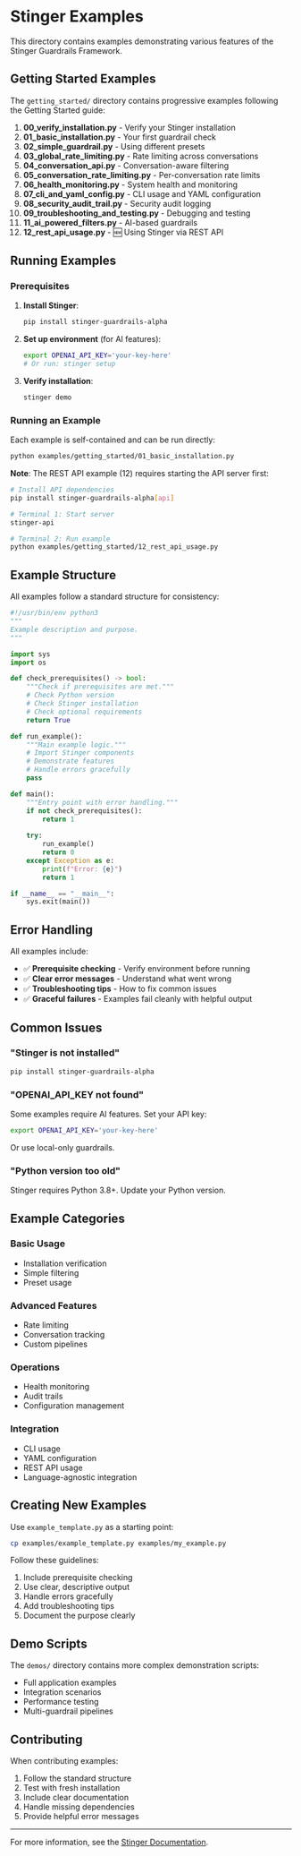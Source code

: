 # Stinger Examples

This directory contains examples demonstrating various features of the Stinger Guardrails Framework.

## Getting Started Examples

The `getting_started/` directory contains progressive examples following the Getting Started guide:

1. **00_verify_installation.py** - Verify your Stinger installation
2. **01_basic_installation.py** - Your first guardrail check
3. **02_simple_guardrail.py** - Using different presets
4. **03_global_rate_limiting.py** - Rate limiting across conversations
5. **04_conversation_api.py** - Conversation-aware filtering
6. **05_conversation_rate_limiting.py** - Per-conversation rate limits
7. **06_health_monitoring.py** - System health and monitoring
8. **07_cli_and_yaml_config.py** - CLI usage and YAML configuration
9. **08_security_audit_trail.py** - Security audit logging
10. **09_troubleshooting_and_testing.py** - Debugging and testing
11. **11_ai_powered_filters.py** - AI-based guardrails
12. **12_rest_api_usage.py** - 🆕 Using Stinger via REST API

## Running Examples

### Prerequisites

1. **Install Stinger**:
   ```bash
   pip install stinger-guardrails-alpha
   ```

2. **Set up environment** (for AI features):
   ```bash
   export OPENAI_API_KEY='your-key-here'
   # Or run: stinger setup
   ```

3. **Verify installation**:
   ```bash
   stinger demo
   ```

### Running an Example

Each example is self-contained and can be run directly:

```bash
python examples/getting_started/01_basic_installation.py
```

**Note**: The REST API example (12) requires starting the API server first:
```bash
# Install API dependencies
pip install stinger-guardrails-alpha[api]

# Terminal 1: Start server
stinger-api

# Terminal 2: Run example
python examples/getting_started/12_rest_api_usage.py
```

## Example Structure

All examples follow a standard structure for consistency:

```python
#!/usr/bin/env python3
"""
Example description and purpose.
"""

import sys
import os

def check_prerequisites() -> bool:
    """Check if prerequisites are met."""
    # Check Python version
    # Check Stinger installation
    # Check optional requirements
    return True

def run_example():
    """Main example logic."""
    # Import Stinger components
    # Demonstrate features
    # Handle errors gracefully
    pass

def main():
    """Entry point with error handling."""
    if not check_prerequisites():
        return 1
    
    try:
        run_example()
        return 0
    except Exception as e:
        print(f"Error: {e}")
        return 1

if __name__ == "__main__":
    sys.exit(main())
```

## Error Handling

All examples include:
- ✅ **Prerequisite checking** - Verify environment before running
- ✅ **Clear error messages** - Understand what went wrong
- ✅ **Troubleshooting tips** - How to fix common issues
- ✅ **Graceful failures** - Examples fail cleanly with helpful output

## Common Issues

### "Stinger is not installed"
```bash
pip install stinger-guardrails-alpha
```

### "OPENAI_API_KEY not found"
Some examples require AI features. Set your API key:
```bash
export OPENAI_API_KEY='your-key-here'
```
Or use local-only guardrails.

### "Python version too old"
Stinger requires Python 3.8+. Update your Python version.

## Example Categories

### Basic Usage
- Installation verification
- Simple filtering
- Preset usage

### Advanced Features
- Rate limiting
- Conversation tracking
- Custom pipelines

### Operations
- Health monitoring
- Audit trails
- Configuration management

### Integration
- CLI usage
- YAML configuration
- REST API usage
- Language-agnostic integration

## Creating New Examples

Use `example_template.py` as a starting point:

```bash
cp examples/example_template.py examples/my_example.py
```

Follow these guidelines:
1. Include prerequisite checking
2. Use clear, descriptive output
3. Handle errors gracefully
4. Add troubleshooting tips
5. Document the purpose clearly

## Demo Scripts

The `demos/` directory contains more complex demonstration scripts:
- Full application examples
- Integration scenarios
- Performance testing
- Multi-guardrail pipelines

## Contributing

When contributing examples:
1. Follow the standard structure
2. Test with fresh installation
3. Include clear documentation
4. Handle missing dependencies
5. Provide helpful error messages

---

For more information, see the [Stinger Documentation](https://github.com/virtualsteve-star/stinger).